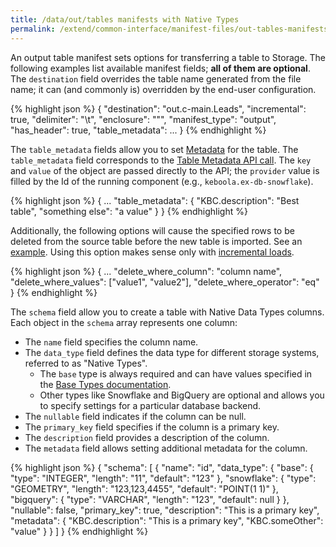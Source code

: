 ```yaml
---
title: /data/out/tables manifests with Native Types
permalink: /extend/common-interface/manifest-files/out-tables-manifests-native-types/
---
```


An output table manifest sets options for transferring a table to Storage. The following examples list available
manifest fields; **all of them are optional**. The `destination` field overrides the table name generated
from the file name; it can (and commonly is) overridden by the end-user configuration.

{% highlight json %}
{
    "destination": "out.c-main.Leads",
    "incremental": true,
    "delimiter": "\t",
    "enclosure": "\"",
    "manifest_type": "output",
    "has_header": true,
    "table_metadata": ...
}
{% endhighlight %}

The `table_metadata` fields allow you to set
[Metadata](https://keboola.docs.apiary.io/#reference/metadata) for the table.
The `table_metadata` field corresponds to the [Table Metadata API call](https://keboola.docs.apiary.io/#reference/metadata/table-metadata/create-or-update).
The `key` and `value` of the object are passed directly to the API; the `provider` value is
filled by the Id of the running component (e.g., `keboola.ex-db-snowflake`).

{% highlight json %}
{
    ...
    "table_metadata": {
        "KBC.description": "Best table",
        "something else": "a value"
    }
}
{% endhighlight %}

Additionally, the following options will cause the specified rows to be deleted from the source table before the new
table is imported. See an [example](/extend/common-interface/config-file/#output-mapping---delete-rows).
Using this option makes sense only with [incremental loads](/extend/generic-extractor/incremental/).

{% highlight json %}
{
    ...
    "delete_where_column": "column name",
    "delete_where_values": ["value1", "value2"],
    "delete_where_operator": "eq"
}
{% endhighlight %}

The `schema` field allow you to create a table with Native Data Types columns.
Each object in the `schema` array represents one column:
- The `name` field specifies the column name.
- The `data_type` field defines the data type for different storage systems, referred to as "Native Types".
  - The `base` type is always required and can have values specified in the [Base Types documentation](https://help.keboola.com/storage/tables/data-types/#base-types). 
  - Other types like Snowflake and BigQuery are optional and allows you to specify settings for a particular database backend.
- The `nullable` field indicates if the column can be null.
- The `primary_key` field specifies if the column is a primary key.
- The `description` field provides a description of the column.
- The `metadata` field allows setting additional metadata for the column.

{% highlight json %}
{
    "schema": [
        {
            "name": "id",
            "data_type": {
                "base": {
                    "type": "INTEGER",
                    "length": "11",
                    "default": "123"
                },
                "snowflake": {
                    "type": "GEOMETRY",
                    "length": "123,123,4455",
                    "default": "POINT(1 1)"
                },
                "bigquery": {
                    "type": "VARCHAR",
                    "length": "123",
                    "default": null
                }
            },
            "nullable": false,
            "primary_key": true,
            "description": "This is a primary key",
            "metadata": {
                "KBC.description": "This is a primary key",
                "KBC.someOther": "value"
            }
        }
    ]
}
{% endhighlight %}
